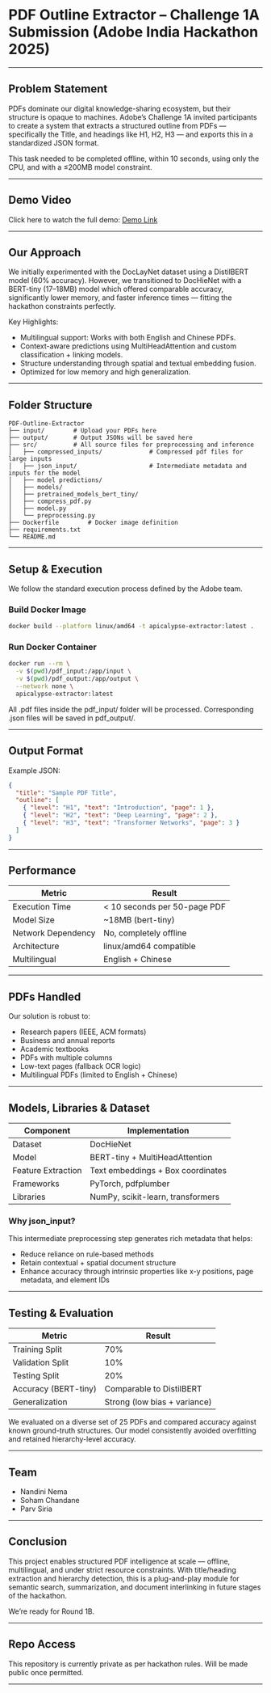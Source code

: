 # PDF Outline Extractor – Challenge 1A Submission (Adobe India Hackathon 2025)

---

## Problem Statement

PDFs dominate our digital knowledge-sharing ecosystem, but their structure is opaque to machines. Adobe’s Challenge 1A invited participants to create a system that extracts a structured outline from PDFs — specifically the Title, and headings like H1, H2, H3 — and exports this in a standardized JSON format.

This task needed to be completed offline, within 10 seconds, using only the CPU, and with a ≤200MB model constraint.

---

## Demo Video

Click here to watch the full demo: [Demo Link](#)

---

## Our Approach

We initially experimented with the DocLayNet dataset using a DistilBERT model (60% accuracy). However, we transitioned to DocHieNet with a BERT-tiny (17–18MB) model which offered comparable accuracy, significantly lower memory, and faster inference times — fitting the hackathon constraints perfectly.

Key Highlights:
- Multilingual support: Works with both English and Chinese PDFs.
- Context-aware predictions using MultiHeadAttention and custom classification + linking models.
- Structure understanding through spatial and textual embedding fusion.
- Optimized for low memory and high generalization.

---

## Folder Structure

```
PDF-Outline-Extractor
├── input/        # Upload your PDFs here
├── output/       # Output JSONs will be saved here
├── src/          # All source files for preprocessing and inference
│   ├── compressed_inputs/             # Compressed pdf files for large inputs
│   ├── json_input/                    # Intermediate metadata and inputs for the model     
│   ├── model predictions/
│   ├── models/
│   ├── pretrained_models_bert_tiny/
│   ├── compress_pdf.py
│   ├── model.py
│   └── preprocessing.py       
├── Dockerfile        # Docker image definition
├── requirements.txt
└── README.md
```

---

## Setup & Execution

We follow the standard execution process defined by the Adobe team.

### Build Docker Image

```bash
docker build --platform linux/amd64 -t apicalypse-extractor:latest .
```

### Run Docker Container

```bash
docker run --rm \
  -v $(pwd)/pdf_input:/app/input \
  -v $(pwd)/pdf_output:/app/output \
  --network none \
  apicalypse-extractor:latest
```

All .pdf files inside the pdf_input/ folder will be processed. Corresponding .json files will be saved in pdf_output/.

---

## Output Format

Example JSON:

```json
{
  "title": "Sample PDF Title",
  "outline": [
    { "level": "H1", "text": "Introduction", "page": 1 },
    { "level": "H2", "text": "Deep Learning", "page": 2 },
    { "level": "H3", "text": "Transformer Networks", "page": 3 }
  ]
}
```

---

## Performance

| Metric                | Result                       |
|-----------------------|------------------------------|
| Execution Time        | < 10 seconds per 50-page PDF |
| Model Size            | ~18MB (bert-tiny)            |
| Network Dependency    | No, completely offline       |
| Architecture          | linux/amd64 compatible       |
| Multilingual          | English + Chinese            |

---

## PDFs Handled

Our solution is robust to:

- Research papers (IEEE, ACM formats)
- Business and annual reports
- Academic textbooks
- PDFs with multiple columns
- Low-text pages (fallback OCR logic)
- Multilingual PDFs (limited to English + Chinese)

---

## Models, Libraries & Dataset

| Component           | Implementation                        |
|--------------------|----------------------------------------|
| Dataset            | DocHieNet                              |
| Model              | BERT-tiny + MultiHeadAttention         |
| Feature Extraction | Text embeddings + Box coordinates      |
| Frameworks         | PyTorch, pdfplumber                    |
| Libraries          | NumPy, scikit-learn, transformers      |

### Why json_input?

This intermediate preprocessing step generates rich metadata that helps:
- Reduce reliance on rule-based methods
- Retain contextual + spatial document structure
- Enhance accuracy through intrinsic properties like x-y positions, page metadata, and element IDs

---

## Testing & Evaluation

| Metric              | Result                        |
|---------------------|-------------------------------|
| Training Split      | 70%                           |
| Validation Split    | 10%                           |
| Testing Split       | 20%                           |
| Accuracy (BERT-tiny)| Comparable to DistilBERT      |
| Generalization      | Strong (low bias + variance)  |

We evaluated on a diverse set of 25 PDFs and compared accuracy against known ground-truth structures. Our model consistently avoided overfitting and retained hierarchy-level accuracy.

---

## Team

- Nandini Nema
- Soham Chandane
- Parv Siria

---

## Conclusion

This project enables structured PDF intelligence at scale — offline, multilingual, and under strict resource constraints. With title/heading extraction and hierarchy detection, this is a plug-and-play module for semantic search, summarization, and document interlinking in future stages of the hackathon.

We’re ready for Round 1B.

---

## Repo Access

This repository is currently private as per hackathon rules. Will be made public once permitted.

---
